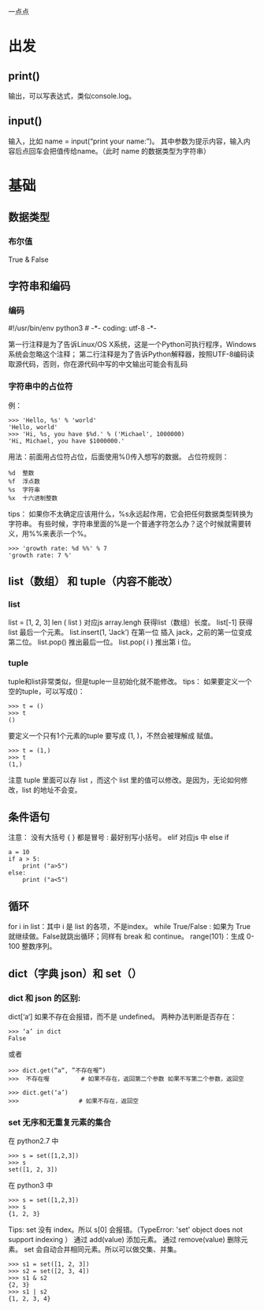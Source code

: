 一点点
# 出发
## print()
输出，可以写表达式，类似console.log。
## input()
输入，比如 name = input(“print your name:”)。 其中参数为提示内容，输入内容后点回车会把值传给name。（此时 name 的数据类型为字符串）
# 基础
## 数据类型
### 布尔值
True & False

## 字符串和编码
### 编码
\#!/usr/bin/env python3
\# -\*- coding: utf-8 -\*-

第一行注释是为了告诉Linux/OS X系统，这是一个Python可执行程序，Windows系统会忽略这个注释；
第二行注释是为了告诉Python解释器，按照UTF-8编码读取源代码，否则，你在源代码中写的中文输出可能会有乱码

### 字符串中的占位符
例：

	>>> 'Hello, %s' % 'world'
	'Hello, world'
	>>> 'Hi, %s, you have $%d.' % ('Michael', 1000000)
	'Hi, Michael, you have $1000000.'

用法：前面用占位符占位，后面使用%()传入想写的数据。
占位符规则：

	%d	整数
	%f	浮点数
	%s	字符串
	%x	十六进制整数

tips：
如果你不太确定应该用什么，%s永远起作用，它会把任何数据类型转换为字符串。
有些时候，字符串里面的%是一个普通字符怎么办？这个时候就需要转义，用%%来表示一个%。

	>>> 'growth rate: %d %%' % 7
	'growth rate: 7 %'

## list（数组） 和 tuple（内容不能改）
### list
list = [1, 2, 3]
len ( list )    				对应js array.lengh  获得list（数组）长度。
list[-1]				获得 list 最后一个元素。
list.insert(1, 'Jack’)		在第一位 插入 jack，之前的第一位变成第二位。
list.pop()				推出最后一位。
list.pop( i )				推出第 i 位。

### tuple
tuple和list非常类似，但是tuple一旦初始化就不能修改。
tips：
如果要定义一个空的tuple，可以写成()：
	
	>>> t = ()
	>>> t
	()

要定义一个只有1个元素的tuple 要写成 (1, )，不然会被理解成 赋值。
	
	>>> t = (1,)
	>>> t
	(1,)

注意 tuple 里面可以存 list ，而这个 list 里的值可以修改。是因为，无论如何修改，list 的地址不会变。

## 条件语句
注意：
没有大括号 { } 都是冒号 :
最好别写小括号。
elif 对应js 中 else if

	a = 10
	if a > 5:
	    print ("a>5")
	else:
	    print ("a<5")

## 循环
for i in list：其中 i 是 list 的各项，不是index。
while True/False : 如果为 True 就继续做。False就跳出循环；同样有 break 和 continue。
range(101)：生成 0-100 整数序列。

## dict（字典 json）和 set（）
### dict 和 json 的区别:
dict[‘a‘] 如果不存在会报错，而不是 undefined。
两种办法判断是否存在：

	>>> ‘a’ in dict
	False

或者

	>>> dict.get(”a“, ”不存在喔”)
	>>>  不存在喔      	  # 如果不存在，返回第二个参数 如果不写第二个参数，返回空

	>>> dict.get(‘a’)
	>>>          		# 如果不存在，返回空

### set 无序和无重复元素的集合

在 python2.7 中
	
	>>> s = set([1,2,3])
	>>> s
	set([1, 2, 3])

在 python3 中

	>>> s = set([1,2,3])
	>>> s
	{1, 2, 3}

Tips:
set 没有 index。所以 s[0] 会报错。（TypeError: 'set' object does not support indexing
）
通过 add(value) 添加元素。
通过 remove(value) 删除元素。
set 会自动合并相同元素。所以可以做交集、并集。

	>>> s1 = set([1, 2, 3])
	>>> s2 = set([2, 3, 4])
	>>> s1 & s2
	{2, 3}
	>>> s1 | s2
	{1, 2, 3, 4}

